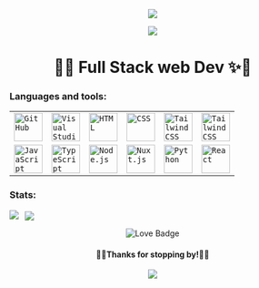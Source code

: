 <p align='center'>
    <img src="https://capsule-render.vercel.app/api?type=waving&color=gradient&height=150&section=header&text=Hello%20world%20!&fontSize=30&animation=fadeIn&fontAlignY=36"/>
</p>

<p align='center'>
    <img src="https://media3.giphy.com/media/v1.Y2lkPTc5MGI3NjExcTcya2UyZTNtbTR2MnNzZWI3c2FoMGk1dnd5ZWh6eTZrZnc3MGVvZSZlcD12MV9pbnRlcm5hbF9naWZfYnlfaWQmY3Q9Zw/fFcOE2gZWG0hgMpy8x/giphy.gif">
</p>

<h1 align="center">🎀✨ Full Stack web Dev ✨🎀</h1>

### Languages and tools:
<div align="center">
	<table>
		<tr>
			<td><code><img width="50" src="https://user-images.githubusercontent.com/25181517/192108374-8da61ba1-99ec-41d7-80b8-fb2f7c0a4948.png" alt="GitHub" title="GitHub"/></code></td>
			<td><code><img width="50" src="https://user-images.githubusercontent.com/25181517/192108891-d86b6220-e232-423a-bf5f-90903e6887c3.png" alt="Visual Studio Code" title="Visual Studio Code"/></code></td>
			<td><code><img width="50" src="https://user-images.githubusercontent.com/25181517/192158954-f88b5814-d510-4564-b285-dff7d6400dad.png" alt="HTML" title="HTML"/></code></td>
			<td><code><img width="50" src="https://user-images.githubusercontent.com/25181517/183898674-75a4a1b1-f960-4ea9-abcb-637170a00a75.png" alt="CSS" title="CSS"/></code></td>
			<td><code><img width="50" src="https://user-images.githubusercontent.com/25181517/202896760-337261ed-ee92-4979-84c4-d4b829c7355d.png" alt="Tailwind CSS" title="Tailwind CSS"/></code></td>
			<td><code><img width="50" src="https://upload.wikimedia.org/wikipedia/commons/1/18/C_Programming_Language.svg" alt="Tailwind CSS" title="Tailwind CSS"/></code></td>
		</tr>
		<tr>
			<td><code><img width="50" src="https://user-images.githubusercontent.com/25181517/117447155-6a868a00-af3d-11eb-9cfe-245df15c9f3f.png" alt="JavaScript" title="JavaScript"/></code></td>
			<td><code><img width="50" src="https://user-images.githubusercontent.com/25181517/183890598-19a0ac2d-e88a-4005-a8df-1ee36782fde1.png" alt="TypeScript" title="TypeScript"/></code></td>
			<td><code><img width="50" src="https://user-images.githubusercontent.com/25181517/183568594-85e280a7-0d7e-4d1a-9028-c8c2209e073c.png" alt="Node.js" title="Node.js"/></code></td>
			<td><code><img width="50" src="https://upload.wikimedia.org/wikipedia/commons/a/ae/Nuxt_logo.svg" alt="Nuxt.js" title="Nuxt.js"/></code></td>
			<td><code><img width="50" src="https://user-images.githubusercontent.com/25181517/183423507-c056a6f9-1ba8-4312-a350-19bcbc5a8697.png" alt="Python" title="Python"/></code></td>
			<td><code><img width="50" src="https://user-images.githubusercontent.com/25181517/183897015-94a058a6-b86e-4e42-a37f-bf92061753e5.png" alt="React" title="React"/></code></td>
		</tr>
	</table>
</div>

### Stats:
<p>
    <img align="left" src="https://github-readme-stats.vercel.app/api/top-langs?username=esraagd&show_icons=true&theme=rose&locale=en&layout=compact"/>
</p>

<p>&nbsp;
    <img align="center" src="https://github-readme-stats.vercel.app/api?username=esraagd&show_icons=false&theme=rose&locale=en"/>
</p>

<p align="center">
  <img src="https://img.shields.io/badge/made%20with-%F0%9F%92%96%20and%20code-ffb6c1?style=for-the-badge" alt="Love Badge"/>
</p>

<h4 align="center"><b>🎀✨Thanks for stopping by!🎀✨</b></h4>

<p align='center'>
    <img src="https://capsule-render.vercel.app/api?type=waving&color=gradient&height=150&section=footer&text=Bye%20world%20!&fontSize=30&animation=fadeIn&fontAlignY=75"/>
</p>
